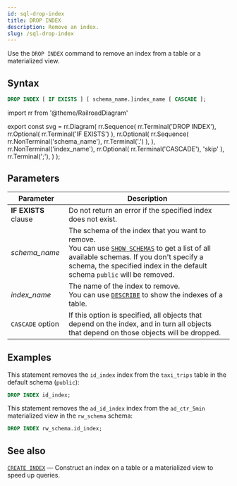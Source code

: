 ```yaml
---
id: sql-drop-index
title: DROP INDEX
description: Remove an index.
slug: /sql-drop-index
---
```


Use the `DROP INDEX` command to remove an index from a table or a materialized view.

## Syntax

```sql
DROP INDEX [ IF EXISTS ] [ schema_name.]index_name [ CASCADE ];
```

import rr from '@theme/RailroadDiagram'

export const svg = rr.Diagram(
    rr.Sequence(
        rr.Terminal('DROP INDEX'),
        rr.Optional(
            rr.Terminal('IF EXISTS')
        ),
        rr.Optional(
            rr.Sequence(
                rr.NonTerminal('schema_name'),
                rr.Terminal('.')
            ),
        ),
        rr.NonTerminal('index_name'),
        rr.Optional(
            rr.Terminal('CASCADE'), 'skip'
        ),
        rr.Terminal(';'),
    )
);

<drawer SVG={svg} />

## Parameters

|Parameter                  | Description           |
|---------------------------|-----------------------|
|**IF EXISTS** clause       |Do not return an error if the specified index does not exist.|
|*schema_name*                   |The schema of the index that you want to remove. <br /> You can use [`SHOW SCHEMAS`](sql-show-schemas.md) to get a list of all available schemas. If you don't specify a schema, the specified index in the default schema `public` will be removed.|
|*index_name*                    |The name of the index to remove. <br/> You can use [`DESCRIBE`](sql-describe.md) to show the indexes of a table.|
|`CASCADE` option| If this option is specified, all objects that depend on the index, and in turn all objects that depend on those objects will be dropped.|

## Examples

This statement removes the `id_index` index from the `taxi_trips` table in the default schema (`public`):

```sql
DROP INDEX id_index;
```

This statement removes the `ad_id_index` index from the `ad_ctr_5min` materialized view in the `rw_schema` schema:

```sql
DROP INDEX rw_schema.id_index;
```

## See also

[`CREATE INDEX`](sql-create-index.md) — Construct an index on a table or a materialized view to speed up queries.
